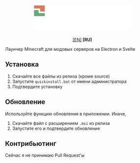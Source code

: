 <h1 align="center">
  <img src="./readme_logo.png" width="320"/>
</h1>

<p align="center">
  <a href="../README.md">[EN]</a>
  <b>[RU]</b>
</p>
Лаунчер Minecraft для модовых серверов на Electron и Svelte

## Установка

1. Скачайте все файлы из релиза (кроме source)
2. Запустите `quickinstall.bat` от имени администратора
3. Подтвердите установку

## Обновление

Используйте функцию обновления в приложении. Иначе,

1. Скачайте файл с расширением `.msi` из релиза
2. Запустите его и подтвердите обновление

## Контрибьютинг

Сейчас я не принимаю Pull Request'ы
